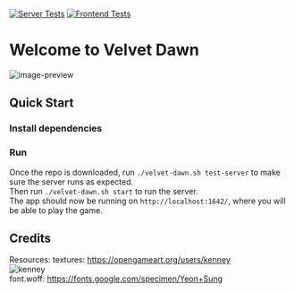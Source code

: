 [![Server Tests](https://github.com/SamGarlick/VelvetDawn/actions/workflows/server-tests.yml/badge.svg)](https://github.com/SamGarlick/VelvetDawn/actions/workflows/server-tests.yml)
[![Frontend Tests](https://github.com/SamGarlick/VelvetDawn/actions/workflows/frontend-tests.yml/badge.svg)](https://github.com/SamGarlick/VelvetDawn/actions/workflows/frontend-tests.yml)

# Welcome to Velvet Dawn
![image-preview](https://github.com/SamGarlick/VelvetDawn/blob/main/images/image1.png?raw=true)

## Quick Start
### Install dependencies

### Run
Once the repo is downloaded, run `./velvet-dawn.sh test-server` to make sure the server runs as expected.    
Then run `./velvet-dawn.sh start` to run the server.    
The app should now be running on `http://localhost:1642/`, where you will be able to play the game.

## Credits
Resources:
    textures: https://opengameart.org/users/kenney    
    ![kenney](https://kenney.nl/data/oga/donation.png)  
    font.woff: https://fonts.google.com/specimen/Yeon+Sung
